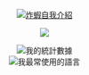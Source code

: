 <html>
 <body>
  <p align="center"><a href="https://git.io/typing-svg"><img src="https://readme-typing-svg.herokuapp.com?font=Tourney&size=24&duration=2500&pause=1000&color=FFFF00&center=%E7%9C%9F&vCenter=%E7%9C%9F&multiline=true&repeat=%E7%9C%9F&width=435&height=100&lines=%E5%97%A8%E4%BD%A0%E5%A5%BD%E6%88%91%E6%98%AF%E7%82%B8%E8%9D%A6(VincentX0905)!;%E9%80%99%E6%98%AF%E6%88%91%E7%9A%84%E5%84%B2%E5%AD%98%E5%BA%AB~;%E6%AD%A1%E8%BF%8E%E5%90%84%E4%BD%8D%E8%A7%80%E8%B3%9E%E8%88%87%E5%8F%96%E7%94%A8~" alt="炸蝦自我介紹" /></a></p>
 <p align="center">
   <a href="https://discord.gg/Pw8z4YkBFB" alt="炸蝦機器人-FSBOT群組">
    <img src="https://img.shields.io/discord/937628164862136362?color=7289DA&labelColor=4a64bd&logo=discord&logoColor=white&style=for-the-badge"/></a>
  </p>
<p align="center"><img src="https://github-readme-stats.vercel.app/api?username=vincentwang0905&show_icons=true&theme=gruvbox&bg_color=30,e96443,904e95&title_color=fff&text_color=fff&locale=cn" alt="我的統計數據"></br><img src="https://github-readme-stats.vercel.app/api/top-langs/?username=vincentwang0905&show_icons=true&theme=gruvbox&bg_color=30,e96443,904e95&title_color=fff&text_color=fff&locale=cn" alt="我最常使用的語言"></p>
</body>
</html>
